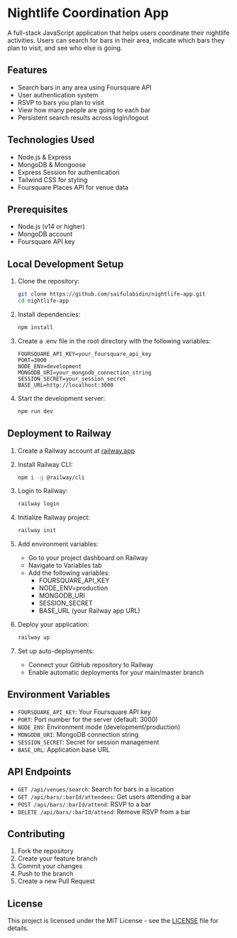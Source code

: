 # Nightlife Coordination App

A full-stack JavaScript application that helps users coordinate their nightlife activities. Users can search for bars in their area, indicate which bars they plan to visit, and see who else is going.

## Features

- Search bars in any area using Foursquare API
- User authentication system
- RSVP to bars you plan to visit
- View how many people are going to each bar
- Persistent search results across login/logout

## Technologies Used

- Node.js & Express
- MongoDB & Mongoose
- Express Session for authentication
- Tailwind CSS for styling
- Foursquare Places API for venue data

## Prerequisites

- Node.js (v14 or higher)
- MongoDB account
- Foursquare API key

## Local Development Setup

1. Clone the repository:
   ```bash
   git clone https://github.com/saifulabidin/nightlife-app.git
   cd nightlife-app
   ```

2. Install dependencies:
   ```bash
   npm install
   ```

3. Create a .env file in the root directory with the following variables:
   ```
   FOURSQUARE_API_KEY=your_foursquare_api_key
   PORT=3000
   NODE_ENV=development
   MONGODB_URI=your_mongodb_connection_string
   SESSION_SECRET=your_session_secret
   BASE_URL=http://localhost:3000
   ```

4. Start the development server:
   ```bash
   npm run dev
   ```

## Deployment to Railway

1. Create a Railway account at [railway.app](https://railway.app)

2. Install Railway CLI:
   ```bash
   npm i -g @railway/cli
   ```

3. Login to Railway:
   ```bash
   railway login
   ```

4. Initialize Railway project:
   ```bash
   railway init
   ```

5. Add environment variables:
   - Go to your project dashboard on Railway
   - Navigate to Variables tab
   - Add the following variables:
     - FOURSQUARE_API_KEY
     - NODE_ENV=production
     - MONGODB_URI
     - SESSION_SECRET
     - BASE_URL (your Railway app URL)

6. Deploy your application:
   ```bash
   railway up
   ```

7. Set up auto-deployments:
   - Connect your GitHub repository to Railway
   - Enable automatic deployments for your main/master branch

## Environment Variables

- `FOURSQUARE_API_KEY`: Your Foursquare API key
- `PORT`: Port number for the server (default: 3000)
- `NODE_ENV`: Environment mode (development/production)
- `MONGODB_URI`: MongoDB connection string
- `SESSION_SECRET`: Secret for session management
- `BASE_URL`: Application base URL

## API Endpoints

- `GET /api/venues/search`: Search for bars in a location
- `GET /api/bars/:barId/attendees`: Get users attending a bar
- `POST /api/bars/:barId/attend`: RSVP to a bar
- `DELETE /api/bars/:barId/attend`: Remove RSVP from a bar

## Contributing

1. Fork the repository
2. Create your feature branch
3. Commit your changes
4. Push to the branch
5. Create a new Pull Request

## License

This project is licensed under the MIT License - see the [LICENSE](LICENSE) file for details.
